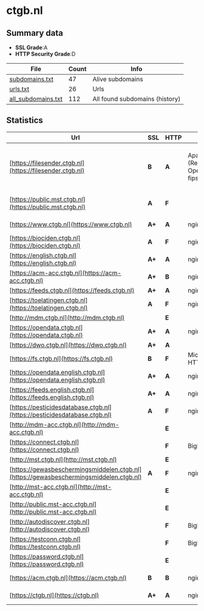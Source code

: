 

# ctgb.nl
## Summary data


 - **SSL Grade**:A
 - **HTTP Security Grade**:D


| File       | Count | Info |
|------------|-------|------|
|[subdomains.txt](/data/ctgb.nl/subdomains.txt)|47|Alive subdomains|
|[urls.txt](/data/ctgb.nl/urls.txt)|26|Urls|
|[all_subdomains.txt](/data/ctgb.nl/all_subdomains.txt)|112|All found subdomains (history)|


## Statistics


| Url | SSL | HTTP | Server | Cookie | HSTS | CORS | CTO | CSP | XFO | XXP | RP |FP| Tech |Title |
|--------|-------|-------|------|------|------|------|------|------|------|------|------|------|------|------|
|[https://filesender.ctgb.nl](https://filesender.ctgb.nl)| **B**| **A**|Apache/2.4.34 (Red Hat) OpenSSL/1.0.2k-fips PHP/7.2.24|:o: |:white_check_mark: | | | :white_check_mark:| :white_check_mark: | :white_check_mark: | :white_check_mark: | |Apache HTTP Server:2.4.34 HSTS OpenSSL:1.0.2k PHP:7.2.24 Red Hat|CTGB FileSender|
|[https://public.mst.ctgb.nl](https://public.mst.ctgb.nl)| **A**| **F**||:white_check_mark: | | | | | | | :white_check_mark: | ||HTTP Status 404...|
|[https://www.ctgb.nl](https://www.ctgb.nl)| **A+**| **A**|nginx| |:white_check_mark: | | |:warning: | :white_check_mark: | :white_check_mark: | :white_check_mark: | |Bloomreach HSTS Nginx|Home | College v...|
|[https://biociden.ctgb.nl](https://biociden.ctgb.nl)| **A**| **F**|nginx|:white_check_mark: | | | |:warning: | | | :white_check_mark: | |Nginx|CTGB Toelatingen|
|[https://english.ctgb.nl](https://english.ctgb.nl)| **A+**| **A**|nginx| |:white_check_mark: | | |:warning: | :white_check_mark: | :white_check_mark: | :white_check_mark: | |Bloomreach HSTS Nginx|Home | Board for...|
|[https://acm-acc.ctgb.nl](https://acm-acc.ctgb.nl)| **A+**| **B**|nginx| |:white_check_mark: | | | | :white_check_mark: | | :white_check_mark: | |HSTS Java Nginx||
|[https://feeds.ctgb.nl](https://feeds.ctgb.nl)| **A+**| **A**|nginx| |:white_check_mark: | | | | :white_check_mark: | :white_check_mark: | :white_check_mark: | |HSTS Nginx||
|[https://toelatingen.ctgb.nl](https://toelatingen.ctgb.nl)| **A**| **F**|nginx|:white_check_mark: | | | |:warning: | | | :white_check_mark: | |Nginx|CTGB Toelatingen|
|[http://mdm.ctgb.nl](http://mdm.ctgb.nl)| | **E**|| | | | | | | | :white_check_mark: | |||
|[https://opendata.ctgb.nl](https://opendata.ctgb.nl)| **A+**| **A**|nginx| |:white_check_mark: | | | | :white_check_mark: | :white_check_mark: | :white_check_mark: | |HSTS Nginx||
|[https://dwo.ctgb.nl](https://dwo.ctgb.nl)| **A+**| **A**|| |:white_check_mark: | | | | :white_check_mark: | :white_check_mark: | :white_check_mark: | :white_check_mark: |HSTS||
|[https://fs.ctgb.nl](https://fs.ctgb.nl)| **B**| **F**|Microsoft-HTTPAPI/2.0| | | | | | | | :white_check_mark: | |Microsoft HTTPAPI:2.0|Not Found|
|[https://opendata.english.ctgb.nl](https://opendata.english.ctgb.nl)| **A+**| **A**|nginx| |:white_check_mark: | | | | :white_check_mark: | :white_check_mark: | :white_check_mark: | |HSTS Nginx||
|[https://feeds.english.ctgb.nl](https://feeds.english.ctgb.nl)| **A+**| **A**|nginx| |:white_check_mark: | | | | :white_check_mark: | :white_check_mark: | :white_check_mark: | |HSTS Nginx||
|[https://pesticidesdatabase.ctgb.nl](https://pesticidesdatabase.ctgb.nl)| **A**| **F**|nginx|:white_check_mark: | | | |:warning: | | | :white_check_mark: | |Nginx|CTGB Toelatingen|
|[http://mdm-acc.ctgb.nl](http://mdm-acc.ctgb.nl)| | **E**|| | | | | | | | :white_check_mark: | |||
|[https://connect.ctgb.nl](https://connect.ctgb.nl)| | **F**|BigIP| | | | | | | | :white_check_mark: | |F5 BigIP||
|[http://mst.ctgb.nl](http://mst.ctgb.nl)| | **E**|| | | | | | | | :white_check_mark: | |||
|[https://gewasbeschermingsmiddelen.ctgb.nl](https://gewasbeschermingsmiddelen.ctgb.nl)| **A**| **F**|nginx|:white_check_mark: | | | |:warning: | | | :white_check_mark: | |Nginx|CTGB Toelatingen|
|[http://mst-acc.ctgb.nl](http://mst-acc.ctgb.nl)| | **E**|| | | | | | | | :white_check_mark: | |||
|[http://public.mst-acc.ctgb.nl](http://public.mst-acc.ctgb.nl)| | **E**|| | | | | | | | :white_check_mark: | |||
|[http://autodiscover.ctgb.nl](http://autodiscover.ctgb.nl)| | **F**|BigIP| | | | | | | | :white_check_mark: | |F5 BigIP||
|[https://testconn.ctgb.nl](https://testconn.ctgb.nl)| | **F**|BigIP| | | | | | | | :white_check_mark: | |F5 BigIP||
|[https://password.ctgb.nl](https://password.ctgb.nl)| | **E**|| | | | | | | | :white_check_mark: | |HSTS Java||
|[https://acm.ctgb.nl](https://acm.ctgb.nl)| **B**| **B**|nginx| |:white_check_mark: | | | | :white_check_mark: | | :white_check_mark: | |HSTS Java Nginx||
|[https://ctgb.nl](https://ctgb.nl)| **A+**| **A**|nginx| |:white_check_mark: | | |:warning: | :white_check_mark: | :white_check_mark: | :white_check_mark: | |HSTS Nginx|301 Moved Perman...|


